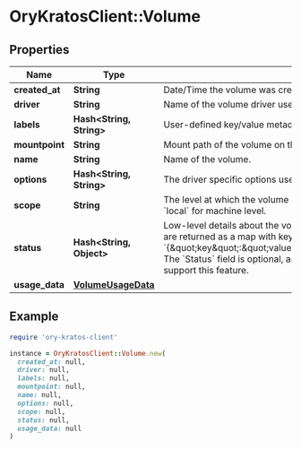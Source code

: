 # OryKratosClient::Volume

## Properties

| Name | Type | Description | Notes |
| ---- | ---- | ----------- | ----- |
| **created_at** | **String** | Date/Time the volume was created. | [optional] |
| **driver** | **String** | Name of the volume driver used by the volume. |  |
| **labels** | **Hash&lt;String, String&gt;** | User-defined key/value metadata. |  |
| **mountpoint** | **String** | Mount path of the volume on the host. |  |
| **name** | **String** | Name of the volume. |  |
| **options** | **Hash&lt;String, String&gt;** | The driver specific options used when creating the volume. |  |
| **scope** | **String** | The level at which the volume exists. Either &#x60;global&#x60; for cluster-wide, or &#x60;local&#x60; for machine level. |  |
| **status** | **Hash&lt;String, Object&gt;** | Low-level details about the volume, provided by the volume driver. Details are returned as a map with key/value pairs: &#x60;{\&quot;key\&quot;:\&quot;value\&quot;,\&quot;key2\&quot;:\&quot;value2\&quot;}&#x60;.  The &#x60;Status&#x60; field is optional, and is omitted if the volume driver does not support this feature. | [optional] |
| **usage_data** | [**VolumeUsageData**](VolumeUsageData.md) |  | [optional] |

## Example

```ruby
require 'ory-kratos-client'

instance = OryKratosClient::Volume.new(
  created_at: null,
  driver: null,
  labels: null,
  mountpoint: null,
  name: null,
  options: null,
  scope: null,
  status: null,
  usage_data: null
)
```


